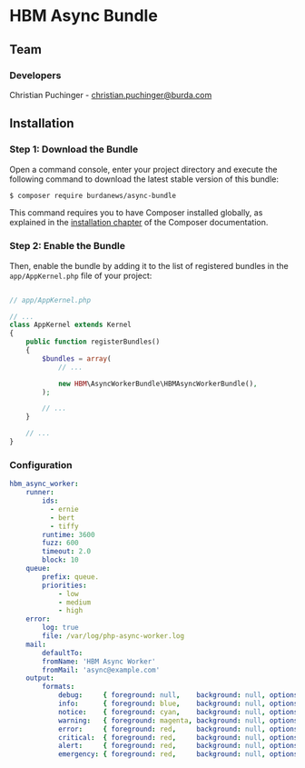 # HBM Async Bundle

## Team

### Developers
Christian Puchinger - christian.puchinger@burda.com

## Installation

### Step 1: Download the Bundle

Open a command console, enter your project directory and execute the
following command to download the latest stable version of this bundle:

```bash
$ composer require burdanews/async-bundle
```

This command requires you to have Composer installed globally, as explained
in the [installation chapter](https://getcomposer.org/doc/00-intro.md)
of the Composer documentation.

### Step 2: Enable the Bundle

Then, enable the bundle by adding it to the list of registered bundles
in the `app/AppKernel.php` file of your project:

```php

// app/AppKernel.php

// ...
class AppKernel extends Kernel
{
    public function registerBundles()
    {
        $bundles = array(
            // ...

            new HBM\AsyncWorkerBundle\HBMAsyncWorkerBundle(),
        );

        // ...
    }

    // ...
}

```

### Configuration

```yml
hbm_async_worker:
    runner:
        ids:
          - ernie
          - bert
          - tiffy
        runtime: 3600
        fuzz: 600
        timeout: 2.0
        block: 10
    queue:
        prefix: queue.
        priorities:
            - low
            - medium
            - high
    error:
        log: true
        file: /var/log/php-async-worker.log
    mail:
        defaultTo: 
        fromName: 'HBM Async Worker'
        fromMail: 'async@example.com'
    output:
        formats:
            debug:     { foreground: null,    background: null, options: [] }
            info:      { foreground: blue,    background: null, options: [] }
            notice:    { foreground: cyan,    background: null, options: [] }
            warning:   { foreground: magenta, background: null, options: [] }
            error:     { foreground: red,     background: null, options: [] }
            critical:  { foreground: red,     background: null, options: [] }
            alert:     { foreground: red,     background: null, options: [bold] }
            emergency: { foreground: red,     background: null, options: [bold] }
```
